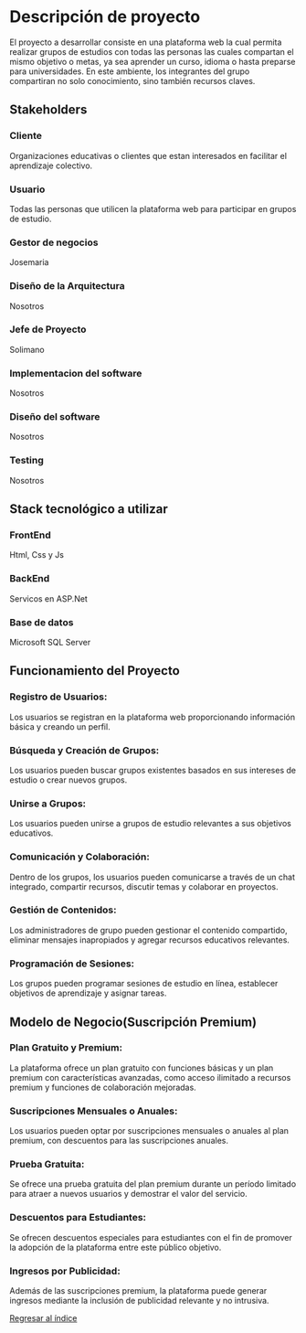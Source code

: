 # Descripción de proyecto

El proyecto a desarrollar consiste en una plataforma web la cual permita realizar grupos de estudios con todas las personas las cuales compartan el mismo objetivo o metas, ya sea aprender un curso, idioma o hasta preparse para universidades. En este ambiente, los integrantes del grupo compartiran no solo conocimiento, sino también recursos claves.

## Stakeholders
### Cliente
Organizaciones educativas o clientes que estan interesados en facilitar el aprendizaje colectivo.
### Usuario
Todas las personas que utilicen la plataforma web para participar en grupos de estudio.
### Gestor de negocios
Josemaria
### Diseño de la Arquitectura
Nosotros
### Jefe de Proyecto
Solimano
### Implementacion del software
Nosotros
### Diseño del software
Nosotros
### Testing 
Nosotros



## Stack tecnológico a utilizar
### FrontEnd
Html, Css y Js
### BackEnd
Servicos en ASP.Net
### Base de datos
Microsoft SQL Server

## Funcionamiento del Proyecto

### Registro de Usuarios: 
Los usuarios se registran en la plataforma web proporcionando información básica y creando un perfil.
### Búsqueda y Creación de Grupos:
 Los usuarios pueden buscar grupos existentes basados en sus intereses de estudio o crear nuevos grupos.
### Unirse a Grupos: 
Los usuarios pueden unirse a grupos de estudio relevantes a sus objetivos educativos.
### Comunicación y Colaboración:
 Dentro de los grupos, los usuarios pueden comunicarse a través de un chat integrado, compartir recursos, discutir temas y colaborar en proyectos.
### Gestión de Contenidos: 
Los administradores de grupo pueden gestionar el contenido compartido, eliminar mensajes inapropiados y agregar recursos educativos relevantes.
### Programación de Sesiones: 
Los grupos pueden programar sesiones de estudio en línea, establecer objetivos de aprendizaje y asignar tareas.

## Modelo de Negocio(Suscripción Premium)

### Plan Gratuito y Premium:
 La plataforma ofrece un plan gratuito con funciones básicas y un plan premium con características avanzadas, como acceso ilimitado a recursos premium y funciones de colaboración mejoradas.
### Suscripciones Mensuales o Anuales: 
Los usuarios pueden optar por suscripciones mensuales o anuales al plan premium, con descuentos para las suscripciones anuales.
### Prueba Gratuita: 
Se ofrece una prueba gratuita del plan premium durante un período limitado para atraer a nuevos usuarios y demostrar el valor del servicio.
### Descuentos para Estudiantes:
 Se ofrecen descuentos especiales para estudiantes con el fin de promover la adopción de la plataforma entre este público objetivo.
### Ingresos por Publicidad: 
Además de las suscripciones premium, la plataforma puede generar ingresos mediante la inclusión de publicidad relevante y no intrusiva.




[Regresar al índice](../proyecto.md)